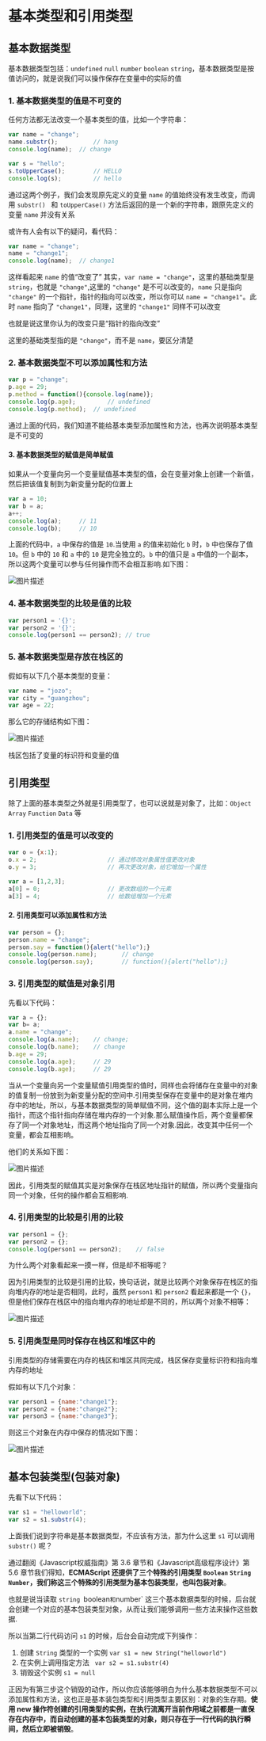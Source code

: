 # 基本类型和引用类型

## 基本数据类型

基本数据类型包括：`undefined` `null` `number` `boolean` `string`，基本数据类型是按值访问的，就是说我们可以操作保存在变量中的实际的值

### 1. 基本数据类型的值是不可变的

任何方法都无法改变一个基本类型的值，比如一个字符串：

```javascript
var name = "change";
name.substr();			// hang
console.log(name);	// change

var s = "hello";
s.toUpperCase();		// HELLO
console.log(s);			// hello
```

通过这两个例子，我们会发现原先定义的变量 `name` 的值始终没有发生改变，而调用 `substr() ` 和 `toUpperCase()` 方法后返回的是一个新的字符串，跟原先定义的变量 `name` 并没有关系

或许有人会有以下的疑问，看代码：

```javascript
var name = "change";
name = "change1";
console.log(name);	// change1
```

这样看起来 `name` 的值“改变了”
其实，`var name = "change"`，这里的基础类型是 `string`，也就是 `"change"`,这里的 `"change"` 是不可以改变的，`name` 只是指向 `"change"` 的一个指针，指针的指向可以改变，所以你可以 `name = "change1"`。此时 `name` 指向了 `"change1"`，同理，这里的 `"change1"` 同样不可以改变

也就是说这里你认为的改变只是“指针的指向改变”

这里的基础类型指的是 `"change"`，而不是 `name`，要区分清楚

### 2. 基本数据类型不可以添加属性和方法

```javascript
var p = "change";
p.age = 29;
p.method = function(){console.log(name)};
console.log(p.age);			// undefined
console.log(p.method);	// undefined
```

通过上面的代码，我们知道不能给基本类型添加属性和方法，也再次说明基本类型是不可变的

#### 3. 基本数据类型的赋值是简单赋值

如果从一个变量向另一个变量赋值基本类型的值，会在变量对象上创建一个新值，然后把该值复制到为新变量分配的位置上

```javascript
var a = 10;
var b = a;
a++;
console.log(a);		// 11
console.log(b);		// 10
```

上面的代码中，`a` 中保存的值是 `10`.当使用 `a` 的值来初始化 `b` 时，`b` 中也保存了值 `10`。但 `b` 中的 `10` 和 `a` 中的 `10` 是完全独立的。`b` 中的值只是 `a` 中值的一个副本，所以这两个变量可以参与任何操作而不会相互影响.如下图：

![图片描述](https://segmentfault.com/img/bVJH71?w=652&h=143)

### 4. 基本数据类型的比较是值的比较

```javascript
var person1 = '{}';
var person2 = '{}';
console.log(person1 == person2); // true
```

### 5. 基本数据类型是存放在栈区的

假如有以下几个基本类型的变量：

```javascript
var name = "jozo";
var city = "guangzhou";
var age = 22;
```

那么它的存储结构如下图：

![图片描述](https://segmentfault.com/img/bVJH77?w=373&h=168)

栈区包括了变量的标识符和变量的值

## 引用类型

除了上面的基本类型之外就是引用类型了，也可以说就是对象了，比如：`Object` `Array` `Function` `Data` 等

### 1. 引用类型的值是可以改变的

```javascript
var o = {x:1};
o.x = 2;					// 通过修改对象属性值更改对象
o.y = 3;					// 再次更改对象，给它增加一个属性

var a = [1,2,3];
a[0] = 0;					// 更改数组的一个元素
a[3] = 4;					// 给数组增加一个元素
```

#### 2. 引用类型可以添加属性和方法

```javascript
var person = {};
person.name = "change";
person.say = function(){alert("hello");}
console.log(person.name);		// change
console.log(person.say);		// function(){alert("hello");}
```

### 3. 引用类型的赋值是对象引用

先看以下代码：

```javascript
var a = {};
var b= a;
a.name = "change";
console.log(a.name);	// change;
console.log(b.name);	// change
b.age = 29;
console.log(a.age); 	// 29
console.log(b.age); 	// 29
```

当从一个变量向另一个变量赋值引用类型的值时，同样也会将储存在变量中的对象的值复制一份放到为新变量分配的空间中.引用类型保存在变量中的是对象在堆内存中的地址，所以，与基本数据类型的简单赋值不同，这个值的副本实际上是一个指针，而这个指针指向存储在堆内存的一个对象.那么赋值操作后，两个变量都保存了同一个对象地址，而这两个地址指向了同一个对象.因此，改变其中任何一个变量，都会互相影响。

他们的关系如下图：

![图片描述](https://segmentfault.com/img/bVJH8Q?w=650&h=295)

因此，引用类型的赋值其实是对象保存在栈区地址指针的赋值，所以两个变量指向同一个对象，任何的操作都会互相影响.

### 4. 引用类型的比较是引用的比较

```javascript
var person1 = {};
var person2 = {};
console.log(person1 == person2);	// false
```

为什么两个对象看起来一摸一样，但是却不相等呢？

因为引用类型的比较是引用的比较，换句话说，就是比较两个对象保存在栈区的指向堆内存的地址是否相同，此时，虽然 `person1` 和 `person2` 看起来都是一个 `{}`，但是他们保存在栈区中的指向堆内存的地址却是不同的，所以两个对象不相等：

![图片描述](https://segmentfault.com/img/bVJH85?w=641&h=127)

### 5. 引用类型是同时保存在栈区和堆区中的

引用类型的存储需要在内存的栈区和堆区共同完成，栈区保存变量标识符和指向堆内存的地址

假如有以下几个对象：

```javascript
var person1 = {name:"change1"};
var person2 = {name:"change2"};
var person3 = {name:"change3"};
```

则这三个对象在内存中保存的情况如下图：

![图片描述](https://segmentfault.com/img/bVJH88?w=636&h=169)

## 基本包装类型(包装对象)

先看下以下代码：

```javascript
var s1 = "helloworld";
var s2 = s1.substr(4);
```

上面我们说到字符串是基本数据类型，不应该有方法，那为什么这里 `s1` 可以调用 `substr()` 呢？

通过翻阅《Javascript权威指南》第 3.6 章节和《Javascript高级程序设计》第 5.6 章节我们得知，**ECMAScript 还提供了三个特殊的引用类型 `Boolean` `String` `Number`，我们称这三个特殊的引用类型为基本包装类型，也叫包装对象**。

也就是说当读取 `string `boolean` 和 `number` 这三个基本数据类型的时候，后台就会创建一个对应的基本包装类型对象，从而让我们能够调用一些方法来操作这些数据.

所以当第二行代码访问 `s1` 的时候，后台会自动完成下列操作：

1. 创建 `String` 类型的一个实例 `var s1 = new String("helloworld")`
2. 在实例上调用指定方法 ` var s2 = s1.substr(4)`
3. 销毁这个实例 `s1 = null`

正因为有第三步这个销毁的动作，所以你应该能够明白为什么基本数据类型不可以添加属性和方法，这也正是基本装包类型和引用类型主要区别：对象的生存期。**使用 new 操作符创建的引用类型的实例，在执行流离开当前作用域之前都是一直保存在内存中，而自动创建的基本包装类型的对象，则只存在于一行代码的执行瞬间，然后立即被销毁**。